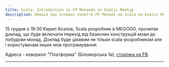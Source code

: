 ```yaml
---
title: Scala: Introduction to FP Monands on Exotic Meetup
description: Лекція про основні поняття FP Monads на scala на Exotic Meetup.
---
```


 15 грудня о 19:30 Кирил Козлов, Scala розробник в MEGOGO, прочитає доклад, що буде включати
 перехід від базисних конструкцій мови до побудови монад. Доклад буде цікавим не тільки
 scala-розробникам але і користувачам інших мов програмування.

 Адреса - коворкінг "Платформа" (Біломорська 1а), [сторінка на FB](https://www.facebook.com/events/896317303788035/).

---

